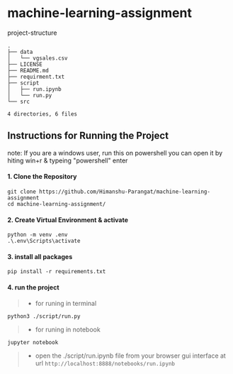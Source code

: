 # machine-learning-assignment


project-structure
```
.
├── data
│   └── vgsales.csv
├── LICENSE
├── README.md
├── requirment.txt
├── script
│   ├── run.ipynb
│   └── run.py
└── src

4 directories, 6 files

```

## Instructions for Running the Project
note: If you are a windows user, run this on powershell
you can open it by hiting win+r & typeing "powershell" enter



#### 1. Clone the Repository
```
git clone https://github.com/Himanshu-Parangat/machine-learning-assignment
cd machine-learning-assignment/
```

#### 2. Create Virtual Environment & activate
```
python -m venv .env
.\.env\Scripts\activate
```

#### 3. install all packages
```
pip install -r requirements.txt
```

#### 4. run the project

> * for runing in terminal 
```
python3 ./script/run.py
```

> * for runing in notebook
```
jupyter notebook
```
> * open the ./script/run.ipynb file from your browser gui interface at url `http://localhost:8888/notebooks/run.ipynb`
